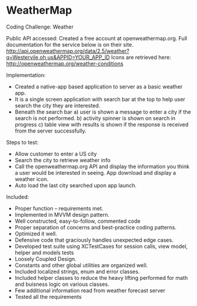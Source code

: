 # WeatherMap
Coding Challenge: Weather

Public API accessed:
Created a free account at openweathermap.org. Full documentation for the service below is on their site.
http://api.openweathermap.org/data/2.5/weather?q=Westervile,oh,us&APPID=YOUR_APP_ID
Icons are retrieved here:
http://openweathermap.org/weather-conditions

Implementation:
* Created a native-app based application to server as a basic weather app.
* It is a single screen application with search bar at the top to help user search the city they are interested.
* Beneath the search bar
  a) user is shown a message to enter a city if the search is not performed.
  b) activity spinner is shown on search in progress
  c) table view with results is shown if the response is received from the server successfully.
  
Steps to test: 
* Allow customer to enter a US city
* Search the city to retrieve weather info
* Call the openweathermap.org API and display the information you think a user would be interested in seeing. App download and display a weather icon.
* Auto load the last city searched upon app launch.

Included:
* Proper function – requirements met.
* Implemented in MVVM design pattern.
* Well constructed, easy-to-follow, commented code
* Proper separation of concerns and best-practice coding patterns.
* Optimized it well.
* Defensive code that graciously handles unexpected edge cases.
* Developed test suite using XCTestCases for session calls, view model, helper and models tests
* Loosely Coupled Design.
* Constants and other global utilities are organized well.
* Included localized strings, enum and error classes.
* Included helper classes to reduce the heavy lifting performed for math and buisness logic on various classes.
* Few additional information read from weather forecast server
* Tested all the requirements

